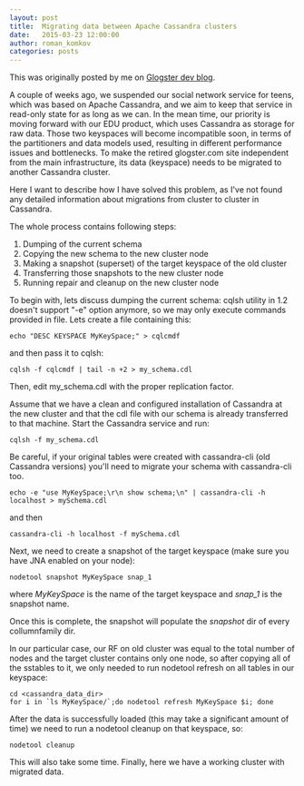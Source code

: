```yaml
---
layout: post
title:  Migrating data between Apache Cassandra clusters
date:   2015-03-23 12:00:00
author: roman_komkov
categories: posts
---
```


This was originally posted by me on [Glogster dev blog](https://glogster.github.io/posts/2015/03/23/cassandra-migration.html).

A couple of weeks ago, we suspended our social network service for teens, which was based on Apache Cassandra, and we aim to keep that service in read-only state for as long as we can. In the mean time, our priority is moving forward with our EDU product, which uses Cassandra as storage for raw data. Those two keyspaces will become incompatible soon, in terms of the partitioners and data models used, resulting in different performance issues and bottlenecks. To make the retired glogster.com site independent from the main infrastructure, its data (keyspace) needs to be migrated to another Cassandra cluster.

Here I want to describe how I have solved this problem, as I've not found any detailed information about migrations from cluster to cluster in Cassandra.

The whole process contains following steps:

1. Dumping of the current schema
2. Copying the new schema to the new cluster node
4. Making a snapshot (superset) of the target keyspace of the old cluster
5. Transferring those snapshots to the new cluster node
6. Running repair and cleanup on the new cluster node

To begin with, lets discuss dumping the current schema:
cqlsh utility in 1.2 doesn't support "-e" option anymore, so we may only execute commands provided in file. Lets create a file containing this:

```
echo "DESC KEYSPACE MyKeySpace;" > cqlcmdf
```

and then pass it to cqlsh:

```
cqlsh -f cqlcmdf | tail -n +2 > my_schema.cdl
```

Then, edit my_schema.cdl with the proper replication factor.

Assume that we have a clean and configured installation of Cassandra at the new cluster and that the cdl file with our schema is already transferred to that machine. Start the Cassandra service and run:

```
cqlsh -f my_schema.cdl
```

Be careful, if your original tables were created with cassandra-cli (old Cassandra versions) you'll need to migrate your schema with cassandra-cli too.

```
echo -e "use MyKeySpace;\r\n show schema;\n" | cassandra-cli -h localhost > mySchema.cdl
```

and then

```
cassandra-cli -h localhost -f mySchema.cdl
```

Next, we need to create a snapshot of the target keyspace (make sure you have JNA enabled on your node):

```
nodetool snapshot MyKeySpace snap_1
```

where *MyKeySpace* is the name of the target keyspace and *snap_1* is the snapshot name.

Once this is complete, the snapshot will populate the *snapshot* dir of every collumnfamily dir.

In our particular case, our RF on old cluster was equal to the total number of nodes and the target cluster contains only one node, so after copying all of the sstables to it, we only needed to run nodetool refresh on all tables in our keyspace:

```
cd <cassandra_data_dir>
for i in `ls MyKeySpace/`;do nodetool refresh MyKeySpace $i; done
```

After the data is successfully loaded (this may take a significant amount of time) we need to run a nodetool cleanup on that keyspace, so:

```
nodetool cleanup
```

This will also take some time. Finally, here we have a working cluster with migrated data.
